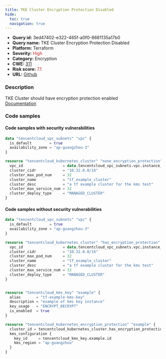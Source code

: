 ```yaml
---
title: TKE Cluster Encryption Protection Disabled
hide:
  toc: true
  navigation: true
---
```


<style>
  .highlight .hll {
    background-color: #ff171742;
  }
  .md-content {
    max-width: 1100px;
    margin: 0 auto;
  }
</style>

-   **Query id:** 3ed47402-e322-465f-a0f0-8681135a17b0
-   **Query name:** TKE Cluster Encryption Protection Disabled
-   **Platform:** Terraform
-   **Severity:** <span style="color:#bb2124">High</span>
-   **Category:** Encryption
-   **CWE:** <a href="https://cwe.mitre.org/data/definitions/311.html" onclick="newWindowOpenerSafe(event, 'https://cwe.mitre.org/data/definitions/311.html')">311</a>
-   **Risk score:** <span style="color:#bb2124">7.1</span>
-   **URL:** [Github](https://github.com/Checkmarx/kics/tree/master/assets/queries/terraform/tencentcloud/tke_cluster_encryption_protection_disabled)

### Description
TKE Cluster should have encryption protection enabled<br>
[Documentation](https://registry.terraform.io/providers/tencentcloudstack/tencentcloud/latest/docs/resources/kubernetes_encryption_protection)

### Code samples
#### Code samples with security vulnerabilities
```tf title="Positive test num. 1 - tf file" hl_lines="6"
data "tencentcloud_vpc_subnets" "vpc" {
  is_default        = true
  availability_zone = "ap-guangzhou-3"
}

resource "tencentcloud_kubernetes_cluster" "none_encryption_protection" {
  vpc_id                  = data.tencentcloud_vpc_subnets.vpc.instance_list.0.vpc_id
  cluster_cidr            = "10.32.0.0/16"
  cluster_max_pod_num     = 32
  cluster_name            = "tf_example_cluster"
  cluster_desc            = "a tf example cluster for the kms test"
  cluster_max_service_num = 32
  cluster_deploy_type     = "MANAGED_CLUSTER"
}

```


#### Code samples without security vulnerabilities
```tf title="Negative test num. 1 - tf file"
data "tencentcloud_vpc_subnets" "vpc" {
  is_default        = true
  availability_zone = "ap-guangzhou-3"
}

resource "tencentcloud_kubernetes_cluster" "has_encryption_protection" {
  vpc_id                  = data.tencentcloud_vpc_subnets.vpc.instance_list.0.vpc_id
  cluster_cidr            = "10.32.0.0/16"
  cluster_max_pod_num     = 32
  cluster_name            = "tf_example_cluster"
  cluster_desc            = "a tf example cluster for the kms test"
  cluster_max_service_num = 32
  cluster_deploy_type     = "MANAGED_CLUSTER"
}


resource "tencentcloud_kms_key" "example" {
  alias       = "tf-example-kms-key"
  description = "example of kms key instance"
  key_usage   = "ENCRYPT_DECRYPT"
  is_enabled  = true
}

resource "tencentcloud_kubernetes_encryption_protection" "example" {
  cluster_id = tencentcloud_kubernetes_cluster.has_encryption_protection.id
  kms_configuration {
    key_id     = tencentcloud_kms_key.example.id
    kms_region = "ap-guangzhou"
  }
}

```

